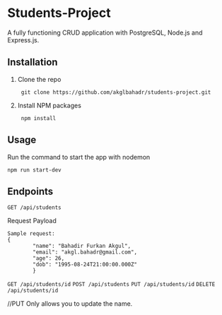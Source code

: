 # Students-Project
A fully functioning CRUD application with PostgreSQL, Node.js and Express.js.

## Installation
1. Clone the repo 
   ```
    git clone https://github.com/akglbahadr/students-project.git
   ```
2. Install NPM packages
   ```
    npm install
   ```
## Usage
Run the command to start the app with nodemon
   ```
   npm run start-dev
   ```

## Endpoints
`GET /api/students`

Request Payload
```
Sample request: 
{
        "name": "Bahadir Furkan Akgul",
        "email": "akgl.bahadr@gmail.com",
        "age": 26,
        "dob": "1995-08-24T21:00:00.000Z"
        }
``` 
`GET /api/students/id`
`POST /api/students`
`PUT /api/students/id`
`DELETE /api/students/id`

//PUT Only allows you to update the name.
